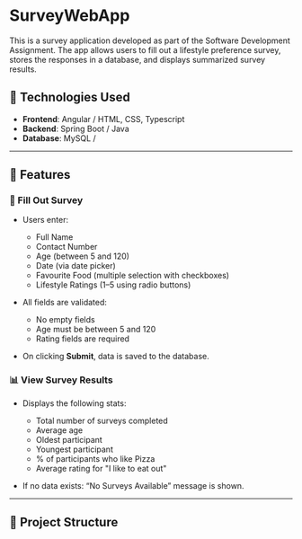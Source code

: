 # SurveyWebApp

This is a survey application developed as part of the Software Development Assignment. The app allows users to fill out a lifestyle preference survey, stores the responses in a database, and displays summarized survey results.

## 🔧 Technologies Used

- **Frontend**: Angular / HTML, CSS, Typescript
- **Backend**: Spring Boot / Java
- **Database**: MySQL /

---

## 🚀 Features

### 👤 Fill Out Survey
- Users enter:
  - Full Name
  - Contact Number
  - Age (between 5 and 120)
  - Date (via date picker)
  - Favourite Food (multiple selection with checkboxes)
  - Lifestyle Ratings (1–5 using radio buttons)

- All fields are validated:
  - No empty fields
  - Age must be between 5 and 120
  - Rating fields are required

- On clicking **Submit**, data is saved to the database.

### 📊 View Survey Results
- Displays the following stats:
  - Total number of surveys completed
  - Average age
  - Oldest participant
  - Youngest participant
  - % of participants who like Pizza
  - Average rating for "I like to eat out"

- If no data exists: “No Surveys Available” message is shown.

---

## 📂 Project Structure

